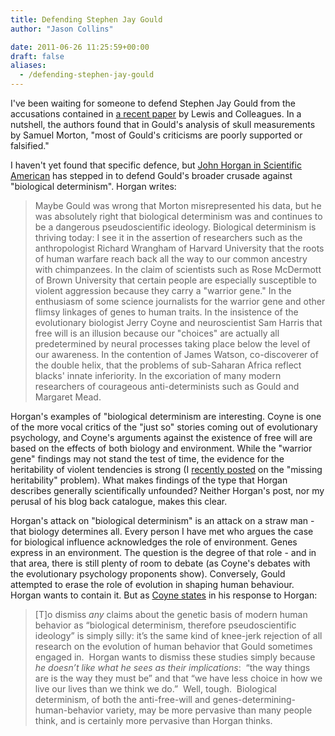 ```yaml
---
title: Defending Stephen Jay Gould
author: "Jason Collins"

date: 2011-06-26 11:25:59+00:00
draft: false
aliases:
  - /defending-stephen-jay-gould
---
```


I've been waiting for someone to defend Stephen Jay Gould from the accusations contained in [a recent paper](https://doi.org/10.1371/journal.pbio.1001071) by Lewis and Colleagues. In a nutshell, the authors found that in Gould's analysis of skull measurements by Samuel Morton, "most of Gould's criticisms are poorly supported or falsified."

I haven't yet found that specific defence, but [John Horgan in Scientific American](http://blogs.scientificamerican.com/cross-check/2011/06/24/defending-stephen-jay-goulds-crusade-against-biological-determinism/) has stepped in to defend Gould's broader crusade against "biological determinism". Horgan writes:

>Maybe Gould was wrong that Morton misrepresented his data, but he was  absolutely right that biological determinism was and continues to be a  dangerous pseudoscientific ideology. Biological determinism is thriving  today: I see it in the assertion of researchers such as the anthropologist Richard Wrangham of Harvard University that the roots of human warfare reach back all  the way to our common ancestry with chimpanzees. In the claim of  scientists such as Rose McDermott of Brown University that certain  people are especially susceptible to violent aggression because they  carry a "warrior gene." In the enthusiasm of some science journalists for the warrior gene and other flimsy linkages of genes to human traits. In the insistence of the evolutionary biologist Jerry Coyne and neuroscientist Sam Harris that free will is an illusion because our "choices" are actually all  predetermined by neural processes taking place below the level of our  awareness. In the contention of James Watson, co-discoverer of the  double helix, that the problems of sub-Saharan Africa reflect blacks' innate inferiority. In the excoriation of many modern researchers of courageous anti-determinists such as Gould and Margaret Mead.

Horgan's examples of "biological determinism are interesting. Coyne is one of the more vocal critics of the "just so" stories coming out of evolutionary psychology, and Coyne's arguments against the existence of free will are based on the effects of both biology and environment. While the "warrior gene" findings may not stand the test of time, the evidence for the heritability of violent tendencies is strong (I [recently posted](https://www.jasoncollins.blog/galton-trivia/) on the "missing heritability" problem). What makes findings of the type that Horgan describes generally scientifically unfounded? Neither Horgan's post, nor my perusal of his blog back catalogue, makes this clear.

Horgan's attack on "biological determinism" is an attack on a straw man - that biology determines all. Every person I have met who argues the case for biological influence acknowledges the role of environment. Genes express in an environment. The question is the degree of that role - and in that area, there is still plenty of room to debate (as Coyne's debates with the evolutionary psychology proponents show). Conversely, Gould attempted to erase the role of evolution in shaping human behaviour. Horgan wants to contain it. But as [Coyne states](http://whyevolutionistrue.wordpress.com/2011/06/25/john-horgan-equates-incompatibilism-with-racism/) in his response to Horgan:

>[T]o dismiss _any_ claims about the genetic basis of modern human  behavior as “biological determinism, therefore pseudoscientific  ideology” is simply silly: it’s the same kind of knee-jerk rejection of  all research on the evolution of human behavior that Gould sometimes  engaged in.  Horgan wants to dismiss these studies simply because _he doesn’t like what he sees as their implications_:   “the way things are is the way they must be” and that “we have less  choice in how we live our lives than we think we do.”  Well, tough.   Biological determinism, of both the anti-free-will and  genes-determining-human-behavior variety, may be more pervasive than  many people think, and is certainly more pervasive than Horgan thinks.
